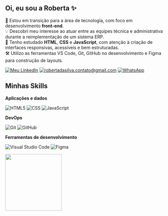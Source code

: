 
## Oi, eu sou a Roberta ✨

🌱 Estou em transição para a área de tecnologia, com foco em desenvolvimento **front-end**. <br>
💡 Descobri meu interesse ao atuar entre as equipes técnica e administrativa durante a reimplementação de um sistema ERP. <br>
🧠 Tenho estudado **HTML**, **CSS** e **JavaScript**, com atenção à criação de interfaces responsivas, acessíveis e bem estruturadas. <br>
🛠️ Utilizo as ferramentas VS Code, Git, GitHub no desenvolvimento e Figma para construção de layouts. 

[![Meu LinkedIn](https://img.shields.io/badge/Meu%20LinkedIn-000000?style=flat&logo=linkedin&logoColor=e7e7e7&color=e7e7e7&labelColor=00000000)](https://www.linkedin.com/in/robertadasilva)
[![robertadasilva.contato@gmail.com](https://img.shields.io/badge/robertadasilva.contato@gmail.com-e7e7e7?style=flat&logo=gmail&logoColor=000000&color=e7e7e7&labelColor=e7e7e7)](mailto:robertadasilva.contato@gmail.com)
[![WhatsApp](https://img.shields.io/badge/WhatsApp-000000?style=flat&logo=whatsapp&logoColor=000000&color=e7e7e7&labelColor=e7e7e7)](https://wa.me/5551996950929)

## Minhas Skills

**Aplicações e dados** 

![HTML5](https://img.shields.io/badge/-HTML5-333333?style=flat&logo=HTML5)
![CSS](https://img.shields.io/badge/-CSS-333333?style=flat&logo=CSS3&logoColor=1572B6)
![JavaScript](https://img.shields.io/badge/-JavaScript-333333?style=flat&logo=javascript)

**DevOps**

![Git](https://img.shields.io/badge/-Git-333333?style=flat&logo=git)
![GitHub](https://img.shields.io/badge/-GitHub-333333?style=flat&logo=github)

**Ferramentas de desenvolvimento**

![Visual Studio Code](https://img.shields.io/badge/-Visual%20Studio%20Code-333333?style=flat&logo=visual-studio-code&logoColor=007ACC)
![Figma](https://img.shields.io/badge/-Figma-333333?style=flat&logo=figma&logoColor=007ACC)

<a href="https://github.com/roberta-silva" title="Perfil Roberta">
<img height="180em" src="https://github-readme-stats.vercel.app/api/top-langs/?username=roberta-silva&layout=compact&theme=transparent">
</a>
